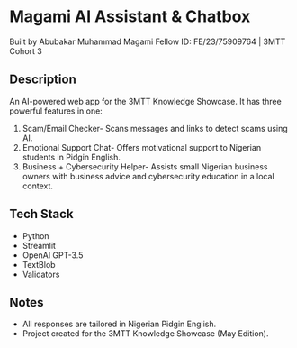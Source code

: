 # Magami AI Assistant & Chatbox

Built by Abubakar Muhammad Magami
Fellow ID: FE/23/75909764 | 3MTT Cohort 3

## Description
An AI-powered web app for the 3MTT Knowledge Showcase. It has three powerful features in one:

1. Scam/Email Checker- Scans messages and links to detect scams using AI.
2. Emotional Support Chat- Offers motivational support to Nigerian students in Pidgin English.
3. Business + Cybersecurity Helper- Assists small Nigerian business owners with business advice and cybersecurity education in a local context.

## Tech Stack
- Python
- Streamlit
- OpenAI GPT-3.5
- TextBlob
- Validators


## Notes
- All responses are tailored in Nigerian Pidgin English.
- Project created for the 3MTT Knowledge Showcase (May Edition).
